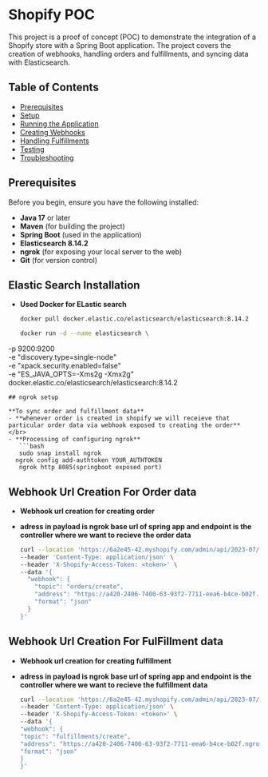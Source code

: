 # Shopify POC

This project is a proof of concept (POC) to demonstrate the integration of a Shopify store with a Spring Boot application. The project covers the creation of webhooks, handling orders and fulfillments, and syncing data with Elasticsearch.

## Table of Contents

- [Prerequisites](#prerequisites)
- [Setup](#setup)
- [Running the Application](#running-the-application)
- [Creating Webhooks](#creating-webhooks)
- [Handling Fulfillments](#handling-fulfillments)
- [Testing](#testing)
- [Troubleshooting](#troubleshooting)

## Prerequisites

Before you begin, ensure you have the following installed:

- **Java 17** or later
- **Maven** (for building the project)
- **Spring Boot** (used in the application)
- **Elasticsearch 8.14.2**
- **ngrok** (for exposing your local server to the web)
- **Git** (for version control)

## Elastic Search Installation
- **Used Docker for ELastic search** 


   ```bash
   docker pull docker.elastic.co/elasticsearch/elasticsearch:8.14.2
   
   docker run -d --name elasticsearch \
-p 9200:9200 \
-e "discovery.type=single-node" \
-e "xpack.security.enabled=false" \
-e "ES_JAVA_OPTS=-Xms2g -Xmx2g" \
docker.elastic.co/elasticsearch/elasticsearch:8.14.2

```
## ngrok setup

**To sync order and fulfillment data**
- **whenever order is created in shopify we will receieve that particular order data via webhook exposed to creating the order**
</br>
- **Processing of configuring ngrok**
   ```bash
   sudo snap install ngrok
  ngrok config add-authtoken YOUR_AUTHTOKEN
   ngrok http 8085(springboot exposed port)
  ```

## Webhook Url Creation For Order data
- **Webhook url creation for creating order**
- **adress in payload is ngrok base url of spring app and endpoint is the controller where we want to recieve the order data**

   ```bash
   curl --location 'https://6a2e45-42.myshopify.com/admin/api/2023-07/webhooks.json' \
   --header 'Content-Type: application/json' \
   --header 'X-Shopify-Access-Token: <token>' \
   --data '{
     "webhook": {
       "topic": "orders/create",
       "address": "https://a420-2406-7400-63-93f2-7711-eea6-b4ce-b02f.ngrok-free.app/webhook/orders/create",
       "format": "json"
     }
   }'

  ```

## Webhook Url Creation For FulFillment data
- **Webhook url creation for creating fulfillment**
- **adress in payload is ngrok base url of spring app and endpoint is the controller where we want to recieve the fulfillment data**

   ```bash
   curl --location 'https://6a2e45-42.myshopify.com/admin/api/2023-07/webhooks.json' \
   --header 'Content-Type: application/json' \
   --header 'X-Shopify-Access-Token: <token>' \
   --data '{
   "webhook": {
   "topic": "fulfillments/create",
   "address": "https://a420-2406-7400-63-93f2-7711-eea6-b4ce-b02f.ngrok-free.app/webhook/fulfillment/create",
   "format": "json"
   }
   }'

  ```